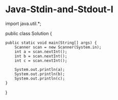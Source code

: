 # Java-Stdin-and-Stdout-I

import java.util.*;

public class Solution {

    public static void main(String[] args) {
        Scanner scan = new Scanner(System.in);
        int a = scan.nextInt();
        int b = scan.nextInt();
        int c = scan.nextInt();

        System.out.println(a);
        System.out.println(b);
        System.out.println(c);
    }
}
